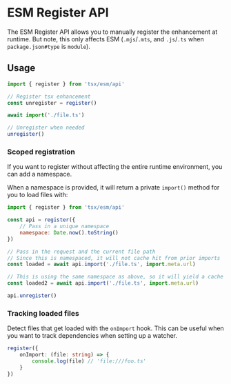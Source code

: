 # ESM Register API

The ESM Register API allows you to manually register the enhancement at runtime. But note, this only affects ESM (`.mjs`/`.mts`, and `.js`/`.ts` when `package.json#type` is `module`).

## Usage
```js
import { register } from 'tsx/esm/api'

// Register tsx enhancement
const unregister = register()

await import('./file.ts')

// Unregister when needed
unregister()
```

### Scoped registration

If you want to register without affecting the entire runtime environment, you can add a namespace.

When a namespace is provided, it will return a private `import()` method for you to load files with:

```js
import { register } from 'tsx/esm/api'

const api = register({
    // Pass in a unique namespace
    namespace: Date.now().toString()
})

// Pass in the request and the current file path
// Since this is namespaced, it will not cache hit from prior imports
const loaded = await api.import('./file.ts', import.meta.url)

// This is using the same namespace as above, so it will yield a cache hit
const loaded2 = await api.import('./file.ts', import.meta.url)

api.unregister()
```

### Tracking loaded files

Detect files that get loaded with the `onImport` hook. This can be useful when you want to track dependencies when setting up a watcher.

```ts
register({
    onImport: (file: string) => {
        console.log(file) // 'file:///foo.ts'
    }
})
```
